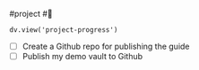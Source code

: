 #project #🔼
```dataviewjs
dv.view('project-progress')
```

- [ ] Create a Github repo for publishing the guide
- [ ] Publish my demo vault to Github